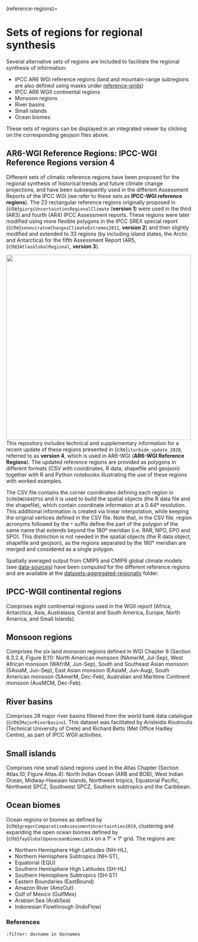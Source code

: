 (reference-regions)=
# Sets of regions for regional synthesis

Several alternative sets of regions are included to facilitate the regional synthesis of information:

 * IPCC AR6 WGI reference regions (land and mountain-range subregions are also defined using masks under [reference-grids](reference-grids)) 
 * IPCC AR6 WGII continental regions
 * Monsoon regions
 * River basins
 * Small islands
 * Ocean biomes

These sets of regions can be displayed in an integrated viewer by clicking on the corresponding geojson files above. 

## AR6-WGI Reference Regions: IPCC-WGI Reference Regions version 4

Different sets of climatic reference regions have been proposed for the regional synthesis of historical trends and future climate change projections, and have been subsequently used in the different Assessment Reports of the IPCC WGI (we refer to these sets as **IPCC-WGI reference regions**). The 23 rectangular reference regions originally proposed in {cite}`giorgiUncertaintiesRegionalClimate` (**version 1**) were used in the third (AR3) and fourth (AR4) IPCC Assessment reports. These regions were later modified using more flexible polygons in the IPCC SREX special report ({cite}`seneviratneChangesClimateExtremes2012`, **version 2**) and then slightly modified and extended to 33 regions (by including island states, the Arctic and Antarctica) for the fifth Assessment Report (AR5, {cite}`AtlasGlobalRegional`, **version 3**). 

<img src="reference_regions_names.png" align="left" alt="" width="500" />

This repository includes technical and supplementary information for a recent update of these regions presented in {cite}`iturbide_update_2020`, referred to as **version 4**, which is used in AR6-WGI (**AR6-WGI Reference Regions**). The updated reference regions are provided as polygons in different formats (CSV with coordinates, R data, shapefile and geojson) together with R and Python notebooks illustrating the use of these regions with worked examples.

The CSV file contains the corner coordinates defining each region in {cite}`WGS84EPSG` and it is used to build the spatial objects (the R data file and the shapefile), which contain coordinate information at a 0.44º resolution. This additional information is created via linear interpolation, while keeping the original vertices defined in the CSV file. Note that, in the CSV file, region acronyms followed by the `*` suffix define the part of the polygon of the same name that extends beyond the 180º meridian (i.e. RAR, NPO, EPO and SPO). This distinction is not needed in the spatial objects (the R data object, shapefile and geojson), as the regions separated by the 180° meridian are merged and considered as a single polygon.

Spatially averaged output from CMIP5 and CMIP6 global climate models (see [data-sources](data-sources)) have been computed for the different reference regions and are available at the [datasets-aggregated-regionally](datasets-aggregated-regionally) folder.

## IPCC-WGII continental regions

Comprises eight continental regions used in the WGII report (Africa, Antarctica, Asia, Australasia, Central and South America, Europe, North America, and Small Islands).

## Monsoon regions

Comprises the six land monsoon regions defined in WGI Chapter 8 (Section 8.3.2.4, Figure 8.11): North American monsoon (NAmerM, Jul-Sep), West African monsoon (WAfriM, Jun-Sep), South and Southeast Asian monsoon (SAsiaM, Jun-Sep), East Asian monsoon (EAsiaM, Jun-Aug), South American monsoon (SAmerM, Dec-Feb), Australian and Maritime Continent monsoon (AusMCM, Dec-Feb).

## River basins

Comprises 28 major river basins filtered from the world bank data catalogue ({cite}`MajorRiverBasins`). This dataset was facilitated by Aristeidis Koutroulis (Technical University of Crete) and Richard Betts (Met Office Hadley Centre), as part of IPCC WGII activities. 

## Small islands

Comprises nine small island regions used in the Atlas Chapter (Section Atlas.10; Figure Atlas.4):  North Indian Ocean (ARB and BOB), West Indian Ocean, Midway-Hawaian Islands, Northwest tropics, Equatorial Pacific, Northwest SPCZ, Southwest SPCZ, Southern subtropics and the Caribbean.

## Ocean biomes

Ocean regions or biomes as defined by {cite}`gregorComparativeAssessmentUncertainties2019`, clustering and expanding the open ocean biomes defined by {cite}`fayGlobalOpenoceanBiomes2014` on a 1° × 1° grid. The regions are: 
* Northern Hemisphere High Latitudes (NH-HL),
* Northern Hemisphere Subtropics (NH-ST),
* Equatorial (EQU) 
* Southern Hemisphere High Latitudes (SH-HL) 
* Southern Hemisphere Subtropics (SH-ST)
* Eastern Boundaries (EastBound)
* Amazon River (AmzOut)
* Gulf of Mexico (GulfMex)
* Arabian Sea (ArabSea) 
* Indonesian Flowthrough (IndoFlow)


### References

```{bibliography}
:filter: docname in docnames
```

<script src="https://utteranc.es/client.js"
        repo="PhantomAurelia/Atlas"
        issue-term="pathname"
        theme="preferred-color-scheme"
        crossorigin="anonymous"
        async>
</script>
